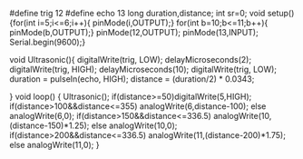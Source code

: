 
#define trig 12
#define echo 13
long duration,distance;
int sr=0;
void setup()
{for(int i=5;i<=6;i++){
  pinMode(i,OUTPUT);}
 for(int b=10;b<=11;b++){
  pinMode(b,OUTPUT);}
 pinMode(12,OUTPUT);
 pinMode(13,INPUT);
 Serial.begin(9600);}
  
void Ultrasonic(){
digitalWrite(trig, LOW);
delayMicroseconds(2); 
digitalWrite(trig, HIGH);
delayMicroseconds(10); 
digitalWrite(trig, LOW);
duration = pulseIn(echo, HIGH);
distance = (duration/2) * 0.0343; 
  
}
void loop()
{
Ultrasonic();
  if(distance>=50)digitalWrite(5,HIGH);
  if(distance>100&&distance<=355)
    analogWrite(6,distance-100);
    else
    analogWrite(6,0);
    if(distance>150&&distance<=336.5)
    analogWrite(10,(distance-150)*1.25);
    else
    analogWrite(10,0);
       if(distance>200&&distance<=336.5)
    analogWrite(11,(distance-200)*1.75);
    else
    analogWrite(11,0);
}

